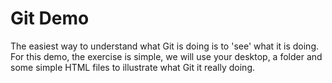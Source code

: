 # Git Demo

The easiest way to understand what Git is doing is to 'see' what it is doing. For this demo, the exercise is simple, we will use your desktop, a folder and some simple HTML files to illustrate what Git it really doing.
